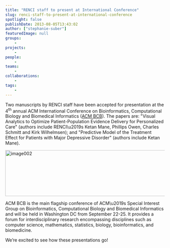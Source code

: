 ```yaml
---
title: "RENCI staff to present at International Conference"
slug: renci-staff-to-present-at-international-conference
spotlight: false
publishDate: 2013-08-05T13:43:02
author: ["stephanie-suber"]
featuredImage: null
groups:
    - 
projects:
    - 
people:
    - 
teams: 
    - 
collaborations:
    - 
tags:
    - 
---
```

<p>Two manuscripts by RENCI staff have been accepted for presentation at the 4<sup>th</sup> annual ACM International Conference on Bioinformatics, Computational Biology and Biomedical Informatics (<a href="http://www.cse.buffalo.edu/ACM-BCB2013/">ACM BCB</a>). The papers are: "Visual Analytics to Optimize Patient-Population Evidence Delivery for Personalized Care" (authors include RENCI\u2019s Ketan Mane, Phillips Owen, Charles Schmitt and Kirk Wilhelmsen); and "Predictive Model of the Treatment Effect for Patients with Major Depressive Disorder" (authors include Ketan Mane).</p>
<p><a href="https://www.renci.org/wp-content/uploads/2013/08/image002.png"  rel="lightbox[roadtrip]"><img class="alignnone size-full wp-image-11693" alt="image002" src="https://www.renci.org/wp-content/uploads/2013/08/image002.png" width="505" height="145" srcset="https://renci.org/wp-content/uploads/2013/08/image002.png 505w, https://renci.org/wp-content/uploads/2013/08/image002-300x86.png 300w" sizes="(max-width: 505px) 100vw, 505px" /></a></p>
<p>ACM BCB is the main flagship conference of ACM\u2019s Special Interest Group on Bioinformatics, Computational Biology and Biomedical Informatics and will be held in Washington DC from September 22-25. It provides a forum for interdisciplinary research encompassing disciplines such as computer science, mathematics, statistics, biology, bioinformatics, and biomedicine.</p>
<p>We&#8217;re excited to see how these presentations go!</p>
<!-- AddThis Advanced Settings generic via filter on the_content --><!-- AddThis Share Buttons generic via filter on the_content -->
